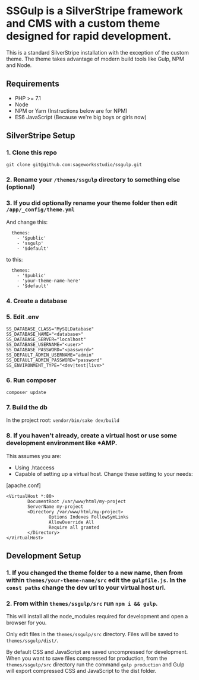 # SSGulp is a SilverStripe framework and CMS with a custom theme designed for rapid development.

This is a standard SilverStripe installation with the exception of the custom theme. The theme takes advantage of modern build tools like Gulp, NPM and Node.

## Requirements
- PHP >= 7.1
- Node
- NPM or Yarn (Instructions below are for NPM)
- ES6 JavaScript (Because we're big boys or girls now)

## SilverStripe Setup

### 1. Clone this repo

`git clone git@github.com:sageworksstudio/ssgulp.git`

### 2. Rename your `/themes/ssgulp` directory to something else (optional)

### 3. If you did optionally rename your theme folder then edit `/app/_config/theme.yml`

And change this:

```
  themes:
    - '$public'
    - 'ssgulp'
    - '$default'
```

to this:

```
  themes:
    - '$public'
    - 'your-theme-name-here'
    - '$default'
```

### 4. Create a database

### 5. Edit .env

```
SS_DATABASE_CLASS="MySQLDatabase"
SS_DATABASE_NAME="<database>"
SS_DATABASE_SERVER="localhost"
SS_DATABASE_USERNAME="<user>"
SS_DATABASE_PASSWORD="<password>"
SS_DEFAULT_ADMIN_USERNAME="admin"
SS_DEFAULT_ADMIN_PASSWORD="password"
SS_ENVIRONMENT_TYPE="<dev|test|live>"
```

### 6. Run composer

`composer update`

### 7. Build the db

In the project root: `vendor/bin/sake dev/build`

### 8. If you haven't already, create a virtual host or use some development environment like \*AMP.

This assumes you are:
- Using .htaccess
- Capable of setting up a virtual host. Change these setting to your needs:

[apache.conf]
```
<VirtualHost *:80>
        DocumentRoot /var/www/html/my-project
        ServerName my-project
        <Directory /var/www/html/my-project>
                Options Indexes FollowSymLinks
                AllowOverride All
                Require all granted
        </Directory>
</VirtualHost>

```

## Development Setup

### 1. If you changed the theme folder to a new name, then from within `themes/your-theme-name/src` edit the `gulpfile.js`. In the `const paths` change the dev url to your virtual host url.

### 2. From within `themes/ssgulp/src` run `npm i && gulp`.

This will install all the node_modules required for development and open a browser for you.

Only edit files in the `themes/ssgulp/src` directory. Files will be saved to `themes/ssgulp/dist/`.

By default CSS and JavaScript are saved uncompressed for development. When you want to save files compressed for production, from the `themes/ssgulp/src` directory run the command `gulp production` and Gulp will export compressed CSS and JavaScript to the dist folder.
